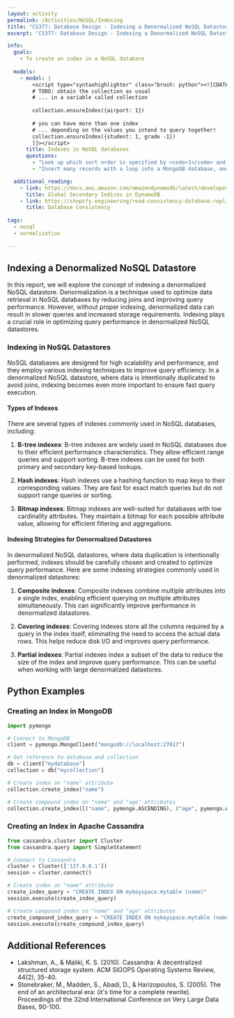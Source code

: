 ```yaml
---
layout: activity
permalink: /Activities/NoSQL/Indexing
title: "CS377: Database Design - Indexing a Denormalized NoSQL Datastore"
excerpt: "CS377: Database Design - Indexing a Denormalized NoSQL Datastore"

info:
  goals: 
    - To create an index in a NoSQL database
    
  models:
    - model: |
        <script type="syntaxhighlighter" class="brush: python"><![CDATA[    
        # TODO: obtain the collection as usual
        # ... in a variable called collection
        
        collection.ensureIndex({airport: 1})
        
        # you can have more than one index 
        # ... depending on the values you intend to query together!
        collection.ensureIndex({student: 1, grade -1})
        ]]></script>
      title: Indexes in NoSQL databases
      questions:
        - "Look up which sort order is specified by <code>1</code> and which by <code>-1</code>."
        - "Insert many records with a loop into a MongoDB database, and query it with and without an index.  What speedup do you observe for varying numbers of <code>N</code> documents in your collection?  You can use the <code>.explain()</code> method on the cursor returned by your call to <code>find()</code> to obtain information about the time required to execute the query, as well as whether an index (<code>BtreeCursor</code>) was used or not (<code>BasicCursor</code>)."

  additional_reading:
    - link: https://docs.aws.amazon.com/amazondynamodb/latest/developerguide/GSI.html
      title: Global Secondary Indices in DynamoDB
    - link: https://shopify.engineering/read-consistency-database-replicas
      title: Database Consistency
      
tags:
  - nosql
  - normalization
  
---
```


## Indexing a Denormalized NoSQL Datastore
In this report, we will explore the concept of indexing a denormalized NoSQL datastore. Denormalization is a technique used to optimize data retrieval in NoSQL databases by reducing joins and improving query performance. However, without proper indexing, denormalized data can result in slower queries and increased storage requirements. Indexing plays a crucial role in optimizing query performance in denormalized NoSQL datastores.

### Indexing in NoSQL Datastores
NoSQL databases are designed for high scalability and performance, and they employ various indexing techniques to improve query efficiency. In a denormalized NoSQL datastore, where data is intentionally duplicated to avoid joins, indexing becomes even more important to ensure fast query execution.

#### Types of Indexes
There are several types of indexes commonly used in NoSQL databases, including:

1. **B-tree indexes**: B-tree indexes are widely used in NoSQL databases due to their efficient performance characteristics. They allow efficient range queries and support sorting. B-tree indexes can be used for both primary and secondary key-based lookups.

2. **Hash indexes**: Hash indexes use a hashing function to map keys to their corresponding values. They are fast for exact match queries but do not support range queries or sorting.

3. **Bitmap indexes**: Bitmap indexes are well-suited for databases with low cardinality attributes. They maintain a bitmap for each possible attribute value, allowing for efficient filtering and aggregations.

#### Indexing Strategies for Denormalized Datastores
In denormalized NoSQL datastores, where data duplication is intentionally performed, indexes should be carefully chosen and created to optimize query performance. Here are some indexing strategies commonly used in denormalized datastores:

1. **Composite indexes**: Composite indexes combine multiple attributes into a single index, enabling efficient querying on multiple attributes simultaneously. This can significantly improve performance in denormalized datastores.

2. **Covering indexes**: Covering indexes store all the columns required by a query in the index itself, eliminating the need to access the actual data rows. This helps reduce disk I/O and improves query performance.

3. **Partial indexes**: Partial indexes index a subset of the data to reduce the size of the index and improve query performance. This can be useful when working with large denormalized datastores.

## Python Examples

### Creating an Index in MongoDB
```python
import pymongo

# Connect to MongoDB
client = pymongo.MongoClient("mongodb://localhost:27017")

# Get reference to database and collection
db = client["mydatabase"]
collection = db["mycollection"]

# Create index on "name" attribute
collection.create_index("name")

# Create compound index on "name" and "age" attributes
collection.create_index([("name", pymongo.ASCENDING), ("age", pymongo.ASCENDING)])
```

### Creating an Index in Apache Cassandra
```python
from cassandra.cluster import Cluster
from cassandra.query import SimpleStatement

# Connect to Cassandra
cluster = Cluster(['127.0.0.1'])
session = cluster.connect()

# Create index on "name" attribute
create_index_query = "CREATE INDEX ON mykeyspace.mytable (name)"
session.execute(create_index_query)

# Create compound index on "name" and "age" attributes
create_compound_index_query = "CREATE INDEX ON mykeyspace.mytable (name, age)"
session.execute(create_compound_index_query)
```

## Additional References
- Lakshman, A., & Maliki, K. S. (2010). Cassandra: A decentralized structured storage system. ACM SIGOPS Operating Systems Review, 44(2), 35-40.
- Stonebraker, M., Madden, S., Abadi, D., & Harizopoulos, S. (2005). The end of an architectural era: (it's time for a complete rewrite). Proceedings of the 32nd International Conference on Very Large Data Bases, 90-100. 
